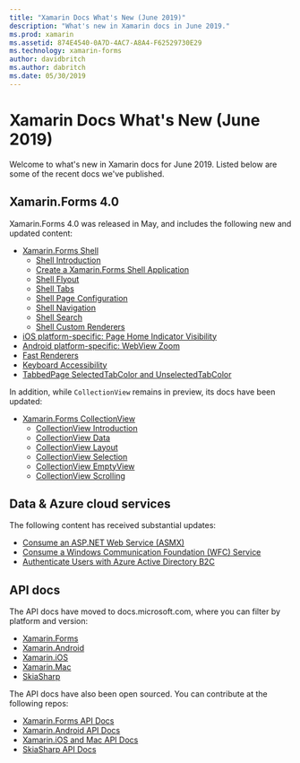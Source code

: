 ```yaml
---
title: "Xamarin Docs What's New (June 2019)"
description: "What's new in Xamarin docs in June 2019."
ms.prod: xamarin
ms.assetid: 874E4540-0A7D-4AC7-A8A4-F62529730E29
ms.technology: xamarin-forms
author: davidbritch
ms.author: dabritch
ms.date: 05/30/2019
---
```


# Xamarin Docs What's New (June 2019)

Welcome to what's new in Xamarin docs for June 2019. Listed below are some of the recent docs we've published.

## Xamarin.Forms 4.0

Xamarin.Forms 4.0 was released in May, and includes the following new and updated content:

- [Xamarin.Forms Shell](~/xamarin-forms/app-fundamentals/shell/index.md)
  - [Shell Introduction](~/xamarin-forms/app-fundamentals/shell/introduction.md)
  - [Create a Xamarin.Forms Shell Application](~/xamarin-forms/app-fundamentals/shell/create.md)
  - [Shell Flyout](~/xamarin-forms/app-fundamentals/shell/flyout.md)
  - [Shell Tabs](~/xamarin-forms/app-fundamentals/shell/tabs.md)
  - [Shell Page Configuration](~/xamarin-forms/app-fundamentals/shell/pages.md)
  - [Shell Navigation](~/xamarin-forms/app-fundamentals/shell/navigation.md)
  - [Shell Search](~/xamarin-forms/app-fundamentals/shell/search.md)
  - [Shell Custom Renderers](~/xamarin-forms/app-fundamentals/shell/customrenderers.md)
- [iOS platform-specific: Page Home Indicator Visibility](~/xamarin-forms/platform/ios/page-home-indicator.md)
- [Android platform-specific: WebView Zoom](~/xamarin-forms/platform/android/webview-zoom-controls.md)
- [Fast Renderers](~/xamarin-forms/internals/fast-renderers.md)
- [Keyboard Accessibility](~/xamarin-forms/app-fundamentals/accessibility/keyboard.md)
- [TabbedPage SelectedTabColor and UnselectedTabColor](~/xamarin-forms/app-fundamentals/navigation/tabbed-page.md)

In addition, while `CollectionView` remains in preview, its docs have been updated:

- [Xamarin.Forms CollectionView](~/xamarin-forms/user-interface/collectionview/index.md)
  - [CollectionView Introduction](~/xamarin-forms/user-interface/collectionview/introduction.md)
  - [CollectionView Data](~/xamarin-forms/user-interface/collectionview/populate-data.md)
  - [CollectionView Layout](~/xamarin-forms/user-interface/collectionview/layout.md)
  - [CollectionView Selection](~/xamarin-forms/user-interface/collectionview/selection.md)
  - [CollectionView EmptyView](~/xamarin-forms/user-interface/collectionview/emptyview.md)
  - [CollectionView Scrolling](~/xamarin-forms/user-interface/collectionview/scrolling.md)

## Data & Azure cloud services

The following content has received substantial updates:

- [Consume an ASP.NET Web Service (ASMX)](~/xamarin-forms/data-cloud/web-services/asmx.md)
- [Consume a Windows Communication Foundation (WFC) Service](~/xamarin-forms/data-cloud/web-services/wcf.md)
- [Authenticate Users with Azure Active Directory B2C](~/xamarin-forms/data-cloud/authentication/azure-ad-b2c.md)

## API docs

The API docs have moved to docs.microsoft.com, where you can filter by platform and version:

- [Xamarin.Forms](xref:Xamarin.Forms)
- [Xamarin.Android](/dotnet/api/?view=xamarinandroid-7.1&preserve-view=true)
- [Xamarin.iOS](/dotnet/api/?view=xamarin-ios-sdk-12&preserve-view=true)
- [Xamarin.Mac](/dotnet/api/?view=xamarinmac-3.0&preserve-view=true)
- [SkiaSharp](xref:SkiaSharp)

The API docs have also been open sourced. You can contribute at the following repos:

- [Xamarin.Forms API Docs](https://github.com/xamarin/Xamarin.Forms-api-docs)
- [Xamarin.Android API Docs](https://github.com/xamarin/android-api-docs)
- [Xamarin.iOS and Mac API Docs](https://github.com/xamarin/apple-api-docs)
- [SkiaSharp API Docs](https://github.com/mono/skiasharp-api-docs)
